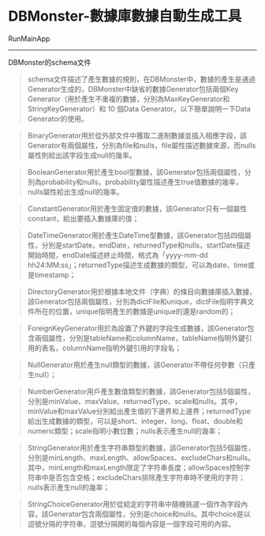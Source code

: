 # DBMonster-數據庫數據自動生成工具


RunMainApp


---


DBMonster的schema文件

> schema文件描述了產生數據的規則，在DBMonster中，數據的產生是通過Generator生成的，DBMonster中缺省的數據Generator包括兩個Key Generator（用於產生不重複的數據，分別為MaxKeyGenerator和StringKeyGenerator）和 10 個Data Generator。以下簡單說明一下Data Generator的使用。


> BinaryGenerator用於從外部文件中獲取二進制數據並插入相應字段，該Generator有兩個屬性，分別為file和nulls，file屬性描述數據來源，而nulls屬性則給出該字段生成null的幾率。


> BooleanGenerator用於產生bool型數據，該Generator包括兩個屬性，分別為probability和nulls，probability屬性描述產生true值數據的幾率，nulls屬性給出生成null的幾率。

> ConstantGenerator用於產生固定值的數據，該Generator只有一個屬性constant，給出要插入數據庫的值；


> DateTimeGenerator用於產生DateTime型數據，該Generator包括四個屬性，分別是startDate，endDate，returnedType和nulls，startDate描述開始時間，endDate描述終止時間，格式為「yyyy-mm-dd hh24:MM:ss」；returnedType描述生成數據的類型，可以為date、time或是timestamp；


> DirectoryGenerator用於根據本地文件（字典）的條目向數據庫插入數據，該Generator包括兩個屬性，分別為dictFile和unique，dictFile指明字典文件所在的位置，unique指明產生的數據是unique的還是random的；


> ForeignKeyGenerator用於為設置了外鍵的字段生成數據，該Generator包含兩個屬性，分別是tableName和columnName，tableName指明外鍵引用的表名，columnName指明外鍵引用的字段名；


> NullGenerator用於產生null類型的數據，該Generator不帶任何參數（只產生null）；


> NumberGenerator用戶產生數值類型的數據，該Generator包括5個屬性，分別是minValue、maxValue、returnedType、scale和nulls。其中，minValue和maxValue分別給出產生值的下邊界和上邊界；returnedType給出生成數據的類型，可以是short、integer、long、float、double和numeric類型；scale指明小數位數；nulls表示產生null的幾率；


> StringGenerator用於產生字符串類型的數據，該Generator包括5個屬性，分別是minLength、maxLength、allowSpaces、excludeChars和nulls。其中，minLength和maxLength限定了字符串長度；allowSpaces控制字符串中是否包含空格；excludeChars排除產生字符串時不使用的字符；nulls表示產生null的幾率；


> StringChoiceGenerator用於從給定的字符串中隨機挑選一個作為字段內容，該Generator包含兩個屬性，分別是choice和nulls。其中choice是以逗號分隔的字符串，逗號分隔開的每個內容是一個字段可用的內容。




















